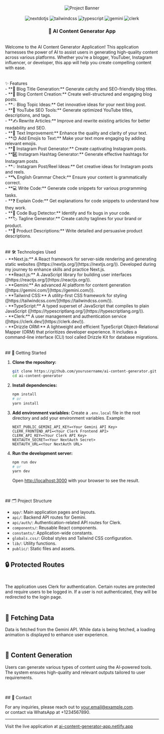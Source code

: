 <div align="center">
  <br />
  <img src="https://your-image-link.com/banner.png" alt="Project Banner">
  <br />
</div>
<br />
<div align="center">
  <img src="https://img.shields.io/badge/-Next_JS-black?style=for-the-badge&logoColor=white&logo=nextdotjs&color=000000" alt="nextdotjs" />
  <img src="https://img.shields.io/badge/-Tailwind_CSS-black?style=for-the-badge&logoColor=white&logo=tailwindcss&color=06B6D4" alt="tailwindcss" />
  <img src="https://img.shields.io/badge/-TypeScript-black?style=for-the-badge&logoColor=white&logo=typescript&color=3178C6" alt="typescript" />
  <img src="https://img.shields.io/badge/-Gemini-black?style=for-the-badge&logoColor=white&logo=gemini&color=FF4500" alt="gemini" />
  <img src="https://img.shields.io/badge/-Clerk-black?style=for-the-badge&logoColor=white&logo=clerk&color=0A0A0A" alt="clerk" />
</div>

<h3 align="center">📝 AI Content Generator App</h3>
<br/>

<div align="left">
  Welcome to the AI Content Generator Application! This application harnesses the power of AI to assist users in generating high-quality content across various platforms. Whether you're a blogger, YouTuber, Instagram influencer, or developer, this app will help you create compelling content with ease.
</div>
<br/><br/>

<div>
  ✨ Features<br/>
  - **📝 Blog Title Generation:** Generate catchy and SEO-friendly blog titles.<br/>
  - **📄 Blog Content Creation:** Create well-structured and engaging blog posts.<br/>
  - **💡 Blog Topic Ideas:** Get innovative ideas for your next blog post.<br/>
  - **🎥 YouTube SEO Tools:** Generate optimized YouTube titles, descriptions, and tags.<br/>
  - **✍️ Rewrite Articles:** Improve and rewrite existing articles for better readability and SEO.<br/>
  - **🔧 Text Improvement:** Enhance the quality and clarity of your text.<br/>
  - **😊 Add Emojis to Text:** Make your text more engaging by adding relevant emojis.<br/>
  - **📸 Instagram Post Generator:** Create captivating Instagram posts.<br/>
  - **#️⃣ Instagram Hashtag Generator:** Generate effective hashtags for Instagram posts.<br/>
  - **💡 Instagram Post/Reel Ideas:** Get creative ideas for Instagram posts and reels.<br/>
  - **🔤 English Grammar Check:** Ensure your content is grammatically correct.<br/>
  - **💻 Write Code:** Generate code snippets for various programming tasks.<br/>
  - **❓ Explain Code:** Get explanations for code snippets to understand how they work.<br/>
  - **🐛 Code Bug Detector:** Identify and fix bugs in your code.<br/>
  - **🏷️ Tagline Generator:** Create catchy taglines for your brand or product.<br/>
  - **📝 Product Descriptions:** Write detailed and persuasive product descriptions.
</div>
<br/><br/>

<div>
  ## 🛠️ Technologies Used<br/>
  - **Next.js:** A React framework for server-side rendering and generating static websites ([https://nextjs.org/](https://nextjs.org/)). Developed during my journey to enhance skills and practice Next.js.<br/>
  - **React.js:** A JavaScript library for building user interfaces ([https://reactjs.org/](https://reactjs.org/)).<br/>
  - **Gemini:** An advanced AI platform for content generation ([https://gemini.com/](https://gemini.com/)).<br/>
  - **Tailwind CSS:** A utility-first CSS framework for styling ([https://tailwindcss.com/](https://tailwindcss.com/)).<br/>
  - **TypeScript:** A typed superset of JavaScript that compiles to plain JavaScript ([https://typescriptlang.org/](https://typescriptlang.org/)).<br/>
  - **Clerk:** A user management and authentication service ([https://clerk.dev/](https://clerk.dev/)).<br/>
  - **Drizzle ORM:** A lightweight and efficient TypeScript Object-Relational Mapper (ORM) that prioritizes developer experience. It includes a command-line interface (CLI) tool called Drizzle Kit for database migrations.<br/>
</div>
<br/><br/>

<div>
  ## 🚀 Getting Started<br/>

1. **Clone the repository:**
    ```bash
    git clone https://github.com/yourusername/ai-content-generator.git
    cd ai-content-generator
    ```

2. **Install dependencies:**
    ```bash
    npm install
    # or
    yarn install
    ```

3. **Add environment variables:**
    Create a `.env.local` file in the root directory and add your environment variables. Example:
    ```env
    NEXT_PUBLIC_GEMINI_API_KEY=<Your Gemini API Key>
    CLERK_FRONTEND_API=<Your Clerk Frontend API>
    CLERK_API_KEY=<Your Clerk API Key>
    NEXTAUTH_SECRET=<Your NextAuth Secret>
    NEXTAUTH_URL=<Your NextAuth URL>
    ```

4. **Run the development server:**
    ```bash
    npm run dev
    # or
    yarn dev
    ```
    Open [http://localhost:3000](http://localhost:3000) with your browser to see the result.
</div>
<br/><br/>

<div>
  ## 🗂️ Project Structure <br/>

- `app/`: Main application pages and layouts.<br/>
- `api/`: Backend API routes for Gemini.<br/>
- `api/auth/`: Authentication-related API routes for Clerk.<br/>
- `components/`: Reusable React components.<br/>
- `constants/`: Application-wide constants.<br/>
- `globals.css/`: Global styles and Tailwind CSS configuration.<br/>
- `lib/`: Utility functions.<br/>
- `public/`: Static files and assets.<br/>

## 🔒 Protected Routes<br/><br/>

The application uses Clerk for authentication. Certain routes are protected and require users to be logged in. If a user is not authenticated, they will be redirected to the login page.<br/><br/>

## 🔄 Fetching Data<br/>

Data is fetched from the Gemini API. While data is being fetched, a loading animation is displayed to enhance user experience.<br/><br/>

## 📅 Content Generation<br/>

Users can generate various types of content using the AI-powered tools. The system ensures high-quality and relevant outputs tailored to user requirements.

</div>
<br/><br/>

<div>
  ## 📧 Contact<br/>

For any inquiries, please reach out to [your.email@example.com](mailto:your.email@example.com).<br/>
or contact via WhatsApp at +1234567890.

---

Visit the live application at [ai-content-generator-app.netlify.app](https://ai-content-generator-app.netlify.app/)
</div>
